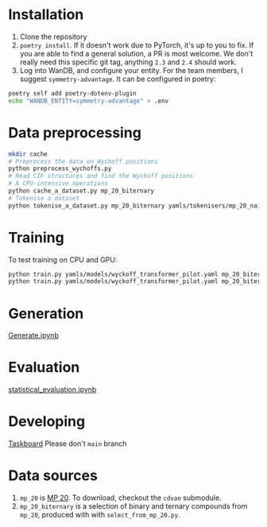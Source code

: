 # Installation
1. Clone the repository
2. `poetry install`. If it doesn't work due to PyTorch, it's up to you to fix. If you are able to find a general solution, a PR is most welcome. We don't really need this specific git tag, anything `2.3` and `2.4` should work.
3. Log into WanDB, and configure your entity. For the team members, I suggest `symmetry-advantage`. It can be configured in poetry:
```bash
poetry self add poetry-dotenv-plugin
echo "WANDB_ENTITY=symmetry-advantage" > .env
```
# Data preprocessing
```bash
mkdir cache
# Preprocess the data on Wychoff positions
python preprocess_wychoffs.py
# Read CIF structures and find the Wychoff positions
# A CPU-intensive operations
python cache_a_dataset.py mp_20_biternary
# Tokenise a dataset
python tokenise_a_dataset.py mp_20_biternary yamls/tokenisers/mp_20_naive.yaml
```
# Training
To test training on CPU and GPU:
```bash
python train.py yamls/models/wyckoff_transformer_pilot.yaml mp_20_biternary cpu
python train.py yamls/models/wyckoff_transformer_pilot.yaml mp_20_biternary cuda:0
```
# Generation
[Generate.ipynb](Generate.ipynb)
# Evaluation
[statistical_evaluation.ipynb](statistical_evaluation.ipynb)
# Developing
[Taskboard](https://www.notion.so/kna/36e263a83cc441a38483c084a5457a59?v=ecbd33a6130246bf940876abbf1d984c)
Please don't `main` branch
# Data sources
1. `mp_20` is [MP 20](https://github.com/txie-93/cdvae/tree/main/data/mp_20). To download, checkout the `cdvae` submodule.
2. `mp_20_biternary` is a selection of binary and ternary compounds from `mp_20`, produced with with `select_from_mp_20.py`.